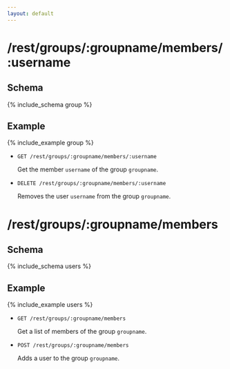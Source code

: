 ```yaml
---
layout: default
---
```


# /rest/groups/:groupname/members/:username

## Schema
{% include_schema group %}
## Example
{% include_example group %}

*   `GET /rest/groups/:groupname/members/:username`

    Get the member `username` of the group `groupname`.

*	`DELETE /rest/groups/:groupname/members/:username`

    Removes the user `username` from the group `groupname`.
	
	
# /rest/groups/:groupname/members

## Schema
{% include_schema users %}
## Example
{% include_example users %}

*   `GET /rest/groups/:groupname/members`

    Get a list of members of the group `groupname`.

*   `POST /rest/groups/:groupname/members`

    Adds a user to the group `groupname`.